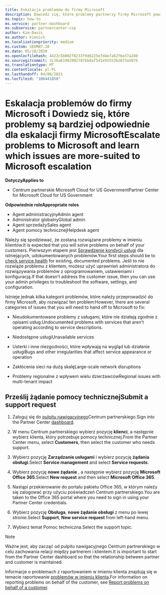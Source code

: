 ```yaml
---
title: Eskalacja problemów do firmy Microsoft
description: Dowiedz się, które problemy partnerzy firmy Microsoft powinni rozwiązać dla swoich klientów i jakie problemy mogą wymagać eskalacji do firmy Microsoft.
ms.topic: how-to
ms.service: partner-dashboard
ms.subservice: partnercenter-csp
author: Kim-Davis
ms.author: kimnich
ms.localizationpriority: medium
ms.custom: SEOMAY.20
ms.date: 05/18/2020
ms.openlocfilehash: 4422c5b002f8233f9d6225e7d4e7a82f6e37a280
ms.sourcegitcommit: 3c26a61982082787bbdaf5d1e92553b26f3a5076
ms.translationtype: MT
ms.contentlocale: pl-PL
ms.lasthandoff: 04/06/2021
ms.locfileid: "106441850"
---
```

# <a name="escalate-problems-to-microsoft-and-learn-which-issues-are-more-suited-to-microsoft-escalation"></a><span data-ttu-id="1da08-103">Eskalacja problemów do firmy Microsoft i Dowiedz się, które problemy są bardziej odpowiednie dla eskalacji firmy Microsoft</span><span class="sxs-lookup"><span data-stu-id="1da08-103">Escalate problems to Microsoft and learn which issues are more-suited to Microsoft escalation</span></span>  

<span data-ttu-id="1da08-104">**Dotyczy**</span><span class="sxs-lookup"><span data-stu-id="1da08-104">**Applies to**</span></span>

- <span data-ttu-id="1da08-105">Centrum partnerskie Microsoft Cloud for US Government</span><span class="sxs-lookup"><span data-stu-id="1da08-105">Partner Center for Microsoft Cloud for US Government</span></span>

<span data-ttu-id="1da08-106">**Odpowiednie role**</span><span class="sxs-lookup"><span data-stu-id="1da08-106">**Appropriate roles**</span></span>

- <span data-ttu-id="1da08-107">Agent administracyjny</span><span class="sxs-lookup"><span data-stu-id="1da08-107">Admin agent</span></span>
- <span data-ttu-id="1da08-108">Administrator globalny</span><span class="sxs-lookup"><span data-stu-id="1da08-108">Global admin</span></span>
- <span data-ttu-id="1da08-109">Agent sprzedaży</span><span class="sxs-lookup"><span data-stu-id="1da08-109">Sales agent</span></span>
- <span data-ttu-id="1da08-110">Agent pomocy technicznej</span><span class="sxs-lookup"><span data-stu-id="1da08-110">Helpdesk agent</span></span>

<span data-ttu-id="1da08-111">Należy się spodziewać, że zostaną rozwiązane problemy w imieniu klientów.</span><span class="sxs-lookup"><span data-stu-id="1da08-111">It is expected that you will solve problems on behalf of your customers.</span></span> <span data-ttu-id="1da08-112">Pierwszym etapem jest [Sprawdzenie kondycji usługi](check-service-health.md) dla istniejących, udokumentowanych problemów.</span><span class="sxs-lookup"><span data-stu-id="1da08-112">Your first steps should be to [check service health](check-service-health.md) for existing, documented problems.</span></span> <span data-ttu-id="1da08-113">Jeśli to nie rozwiąże problemu z klientem, możesz użyć uprawnień administratora do rozwiązywania problemów z oprogramowaniem, ustawieniami i konfiguracją.</span><span class="sxs-lookup"><span data-stu-id="1da08-113">If that doesn't address the customer issue, then you can use your admin privileges to troubleshoot the software, settings, and configuration.</span></span>

<span data-ttu-id="1da08-114">Istnieje jednak kilka kategorii problemów, które należy przeprowadzić do firmy Microsoft, aby rozwiązać ten problem:</span><span class="sxs-lookup"><span data-stu-id="1da08-114">However, there are several categories of issues that you will need to hand off to Microsoft to fix:</span></span>

- <span data-ttu-id="1da08-115">Nieudokumentowane problemy z usługami, które nie działają zgodnie z opisami usług.</span><span class="sxs-lookup"><span data-stu-id="1da08-115">Undocumented problems with services that aren't operating according to service descriptions.</span></span>

- <span data-ttu-id="1da08-116">Niedostępne usługi</span><span class="sxs-lookup"><span data-stu-id="1da08-116">Unavailable services</span></span>

- <span data-ttu-id="1da08-117">Usterki i inne niezgodności, które wpływają na wygląd lub działanie usługi</span><span class="sxs-lookup"><span data-stu-id="1da08-117">Bugs and other irregularities that affect service appearance or operation</span></span>

- <span data-ttu-id="1da08-118">Zakłócenia sieci na dużą skalę</span><span class="sxs-lookup"><span data-stu-id="1da08-118">Large-scale network disruptions</span></span>

- <span data-ttu-id="1da08-119">Problemy regionalne z wpływem wielu dzierżawców</span><span class="sxs-lookup"><span data-stu-id="1da08-119">Regional issues with multi-tenant impact</span></span>

## <a name="submit-a-support-request"></a><span data-ttu-id="1da08-120">Prześlij żądanie pomocy technicznej</span><span class="sxs-lookup"><span data-stu-id="1da08-120">Submit a support request</span></span>

1. <span data-ttu-id="1da08-121">Zaloguj się do [pulpitu nawigacyjnego](https://partner.microsoft.com/dashboard)Centrum partnerskiego.</span><span class="sxs-lookup"><span data-stu-id="1da08-121">Sign into the Partner Center [dashboard](https://partner.microsoft.com/dashboard).</span></span>

2. <span data-ttu-id="1da08-122">W menu Centrum partnerskiego wybierz pozycję **klienci**, a następnie wybierz klienta, który potrzebuje pomocy technicznej.</span><span class="sxs-lookup"><span data-stu-id="1da08-122">From the Partner Center menu, select **Customers**, then select the customer who needs support.</span></span>

3. <span data-ttu-id="1da08-123">Wybierz pozycję **Zarządzanie usługami** i wybierz pozycję **żądania obsługi**.</span><span class="sxs-lookup"><span data-stu-id="1da08-123">Select **Service management** and select **Service requests**.</span></span>

4. <span data-ttu-id="1da08-124">Wybierz pozycję **nowe żądanie** , a następnie wybierz pozycję **Microsoft Office 365**.</span><span class="sxs-lookup"><span data-stu-id="1da08-124">Select **New request** and then select **Microsoft Office 365**.</span></span>

5. <span data-ttu-id="1da08-125">Nastąpi przekierowanie do portalu pakietu Office 365, w którym należy się zalogować przy użyciu poświadczeń Centrum partnerskiego.</span><span class="sxs-lookup"><span data-stu-id="1da08-125">You are taken to the Office 365 portal where you need to sign in using your Partner Center credentials.</span></span>

6. <span data-ttu-id="1da08-126">Wybierz pozycję **Obsługa**, **nowe żądanie obsługi** z menu po lewej stronie.</span><span class="sxs-lookup"><span data-stu-id="1da08-126">Select **Support**, **New service request** from left-hand menu.</span></span>

7. <span data-ttu-id="1da08-127">Wybierz temat Pomoc techniczna.</span><span class="sxs-lookup"><span data-stu-id="1da08-127">Select the support topic.</span></span>

>[!NOTE]
><span data-ttu-id="1da08-128">Ważne jest, aby zacząć od pulpitu nawigacyjnego Centrum partnerskiego w celu zachowania relacji między partnerem i klientem.</span><span class="sxs-lookup"><span data-stu-id="1da08-128">It is important to start from the Partner Center dashboard so that the relationship between partner and customer is maintained.</span></span> 

<span data-ttu-id="1da08-129">Informacje o problemach z raportowaniem w imieniu klienta znajdują się w temacie raportowanie [problemów w imieniu klienta](report-problems-on-behalf-of-a-customer.md).</span><span class="sxs-lookup"><span data-stu-id="1da08-129">For information on reporting problems on behalf of the customer, see [Report problems on behalf of a customer](report-problems-on-behalf-of-a-customer.md).</span></span>

